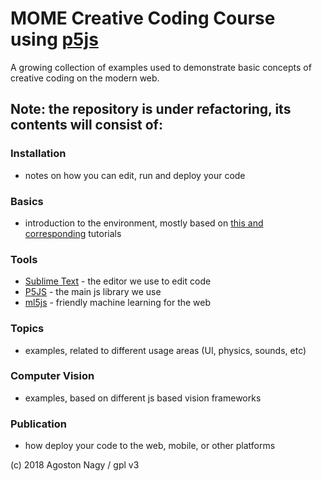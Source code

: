 # MOME Creative Coding Course using [p5js](https://p5js.org/) 

A growing collection of examples used to demonstrate basic concepts of creative coding on the modern web.

## Note: the repository is under refactoring, its contents will consist of:

### Installation
- notes on how you can edit, run and deploy your code

### Basics
- introduction to the environment, mostly based on [this and corresponding](https://p5js.org/get-started/) tutorials

### Tools
- [Sublime Text](http://www.sublimetext.com/) - the editor we use to edit code
- [P5JS](http://p5js.org/) - the main js library we use 
- [ml5js](https://ml5js.org/) - friendly machine learning for the web

### Topics
- examples, related to different usage areas (UI, physics, sounds, etc)

### Computer Vision
- examples, based on different js based vision frameworks 

### Publication
- how deploy your code to the web, mobile, or other platforms


(c) 2018 Agoston Nagy / gpl v3

